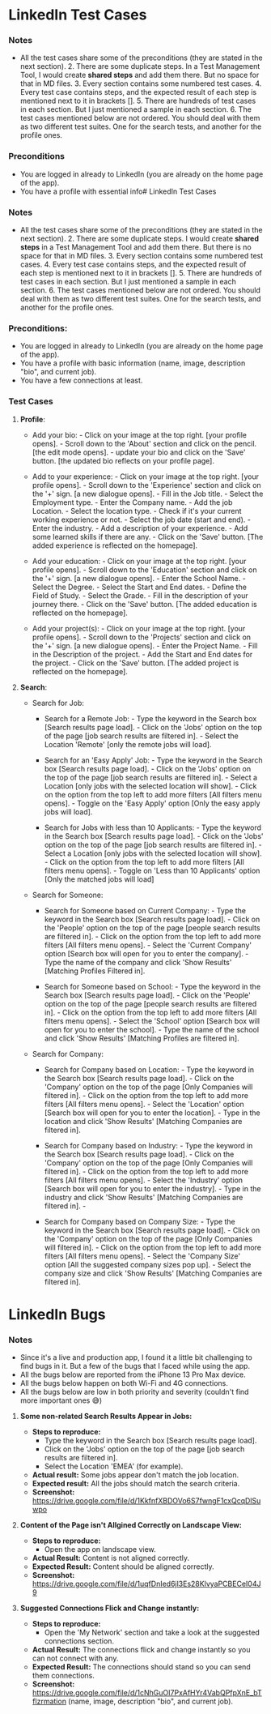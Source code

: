 # LinkedIn Test Cases

### Notes

- All the test cases share some of the preconditions (they are stated
   in the next section).
   2. There are some duplicate steps. In a Test Management Tool, I would create **shared steps** and add them there. But no space for that in
   MD files.
   3. Every section contains some numbered test cases.
   4. Every test case contains steps, and the expected result of each step is mentioned next to it in brackets [].
   5. There are hundreds of test cases in each section. But I just mentioned a sample in each section.
   6. The test cases mentioned below are not ordered. You should deal with them as two different test suites. One for the search tests, and
   another for the profile ones.

### Preconditions

- You are logged in already to LinkedIn (you are already on the home page of the app).
- You have a profile with essential info# LinkedIn Test Cases

### Notes

 - All the test cases share some of the preconditions (they are stated
   in the next section).
   2. There are some duplicate steps. I would create **shared steps** in a Test Management Tool and add them there. But there is no space for that in
   MD files.
   3. Every section contains some numbered test cases.
   4. Every test case contains steps, and the expected result of each step is mentioned next to it in brackets [].
   5. There are hundreds of test cases in each section. But I just mentioned a sample in each section.
   6. The test cases mentioned below are not ordered. You should deal with them as two different test suites. One for the search tests, and
   another for the profile ones.

### Preconditions:
- You are logged in already to LinkedIn (you are already on the home page of the app). 
- You have a profile with basic information (name, image, description "bio", and current job).
- You have a few connections at least.

### Test Cases

 1.  **Profile**:
 
 	 - Add your bio:
			 - Click on your image at the top right. [your profile opens].
			 - Scroll down to the 'About' section and click on the pencil. [the edit mode opens].
			 - update your bio and click on the 'Save' button. [the updated bio reflects on your profile page].
			 
	 - Add to your experience:
			 - Click on your image at the top right. [your profile opens].
			 - Scroll down to the 'Experience' section and click on the '+' sign. [a new dialogue opens].
			 - Fill in the Job title.
			 - Select the Employment type.
			 - Enter the Company name.
			 - Add the job Location.
			 - Select the location type.
			 - Check if it's your current working experience or not.
			 - Select the job date (start and end).
			 - Enter the industry.
			 - Add a description of your experience.
			 - Add some learned skills if there are any.
			 - Click on the 'Save' button. [The added experience is reflected on the homepage].
			 
	 - Add your education:
		 	 - Click on your image at the top right. [your profile opens].
			 - Scroll down to the 'Education' section and click on the '+' sign. [a new dialogue opens].
			 - Enter the School Name.
			 - Select the Degree.
			 - Select the Start and End dates.
			 - Define the Field of Study.
			 - Select the Grade.
			 - Fill in the description of your journey there.
			 - Click on the 'Save' button. [The added education is reflected on the homepage].
			 
	 - Add your project(s):
		 	 - Click on your image at the top right. [your profile opens].
			 - Scroll down to the 'Projects' section and click on the '+' sign. [a new dialogue opens].
			 - Enter the Project Name.
			 - Fill in the Description of the project.
			 - Add the Start and End dates for the project.
			 - Click on the 'Save' button. [The added project is reflected on the homepage].

 2. **Search**:
 
	 - Search for Job:
		 - Search for a Remote Job:
				 - Type the keyword in the Search box [Search results page load].
				 - Click on the 'Jobs' option on the top of the page [job search results are filtered in].
				 - Select the Location 'Remote' [only the remote jobs will load].
				 
		 - Search for an 'Easy Apply' Job:
				 - Type the keyword in the Search box [Search results page load].
				 - Click on the 'Jobs' option on the top of the page [job search results are filtered in].
				 - Select a Location [only jobs with the selected location will show].
				 - Click on the option from the top left to add more filters [All filters menu opens].
				 - Toggle on the 'Easy Apply' option [Only the easy apply jobs will load].
				 
		 - Search for Jobs with less than 10 Applicants:
		 		 - Type the keyword in the Search box [Search results page load].
				 - Click on the 'Jobs' option on the top of the page [job search results are filtered in].
				 - Select a Location [only jobs with the selected location will show].
				 - Click on the option from the top left to add more filters [All filters menu opens].
				 - Toggle on 'Less than 10 Applicants' option [Only the matched jobs will load]

	 - Search for Someone:
		 - Search for Someone based on Current Company:
				 - Type the keyword in the Search box [Search results page load].
				 - Click on the 'People' option on the top of the page [people search results are filtered in].
				 - Click on the option from the top left to add more filters [All filters menu opens].
				 - Select the 'Current Company' option [Search box will open for you to enter the company].
				 - Type the name of the company and click 'Show Results' [Matching Profiles Filtered in]. 
				 
		 - Search for Someone based on School:
				 - Type the keyword in the Search box [Search results page load].
				 - Click on the 'People' option on the top of the page [people search results are filtered in].
				 - Click on the option from the top left to add more filters [All filters menu opens].
				 - Select the 'School' option [Search box will open for you to enter the school].
				 - Type the name of the school and click 'Show Results' [Matching Profiles are filtered in].

	 - Search for Company:
		 - Search for Company based on Location:
				 - Type the keyword in the Search box [Search results page load].
				 - Click on the 'Company' option on the top of the page [Only Companies will filtered in].
				 - Click on the option from the top left to add more filters [All filters menu opens].
				 - Select the 'Location' option [Search box will open for you to enter the location].
				 - Type in the location and click 'Show Results' [Matching Companies are filtered in].
				 
		 - Search for Company based on Industry:
				- Type the keyword in the Search box [Search results page load].
				 - Click on the 'Company' option on the top of the page [Only Companies will filtered in].
				 - Click on the option from the top left to add more filters [All filters menu opens].
				 - Select the 'Industry' option [Search box will open for you to enter the industry].
				 - Type in the industry and click 'Show Results' [Matching Companies are filtered in].
				 - 
		 - Search for Company based on Company Size:
				 - Type the keyword in the Search box [Search results page load].
				 - Click on the 'Company' option on the top of the page [Only Companies will filtered in].
				 - Click on the option from the top left to add more filters [All filters menu opens].
				 - Select the 'Company Size' option [All the suggested company sizes pop up].
				 - Select the company size and click 'Show Results' [Matching Companies are filtered in].

# LinkedIn Bugs

### Notes

- Since it's a live and production app, I found it a little bit challenging to find bugs in it. But a few of the bugs that I faced while using the app.
- All the bugs below are reported from the iPhone 13 Pro Max device.
- All the bugs below happen on both Wi-Fi and 4G connections.
- All the bugs below are low in both priority and severity (couldn't find more important ones 😅)

 1. **Some non-related Search Results Appear in Jobs:**
	- **Steps to reproduce:**
		- Type the keyword in the Search box [Search results page load].
		- Click on the 'Jobs' option on the top of the page [job search results are filtered in].
		- Select the Location 'EMEA' (for example).
	- **Actual result:** Some jobs appear don't match the job location.
	- **Expected result:** All the jobs should match the search criteria. 
	- **Screenshot:** https://drive.google.com/file/d/1KkfnfXBDOVo6S7fwngF1cxQcqDlSuwpo
	
2. **Content of the Page isn't Allgined Correctly on Landscape View:**
	- **Steps to reproduce:**
		- Open the app on landscape view.
	- **Actual Result:** Content is not aligned correctly.
	- **Expected Result:** Content should be aligned correctly.
	- **Screenshot:** https://drive.google.com/file/d/1uqfDnIed6jl3Es28KlvyaPCBECeI04J9
	
3. **Suggested Connections Flick and Change instantly:**
	- **Steps to reproduce:**
		- Open the 'My Network' section and take a look at the suggested connections section.
	- **Actual Result:** The connections flick and change instantly so you can not connect with any.
	- **Expected Result:** The connections should stand so you can send them connections.
	- **Screenshot:** https://drive.google.com/file/d/1cNhGuOI7PxAfHYr4VabQPfpXnE_bTflzrmation (name, image, description "bio", and current job).
